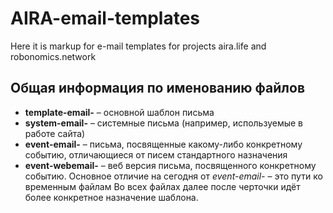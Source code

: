 # AIRA-email-templates
Here it is markup for e-mail templates for projects aira.life and robonomics.network
## Общая информация по именованию файлов
* **template-email-** – основной шаблон письма
* **system-email-** – системные письма (например, используемые в работе сайта)
* **event-email-** – письма, посвященные какому-либо конкретному событию, отличающиеся от писем стандартного назначения
* **event-webemail-** – веб версия письма, посвященного конкретному событию. Основное отличие на сегодня от *event-email-* – это пути ко временным файлам
Во всех файлах далее после черточки идёт более конкретное назначение шаблона.
